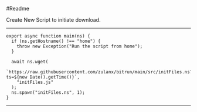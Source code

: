 #Readme

Create New Script to initiate download.

---------------------------------------------------------------------------------------------------------------------
```
export async function main(ns) {
  if (ns.getHostname() !== "home") {
    throw new Exception("Run the script from home");
  }

  await ns.wget(
    `https://raw.githubusercontent.com/zulanx/bitrun/main/src/initFiles.ns?ts=${new Date().getTime()}`,
    "initFiles.js"
  );
  ns.spawn("initFiles.ns", 1);
}
```
---------------------------------------------------------------------------------------------------------------------
